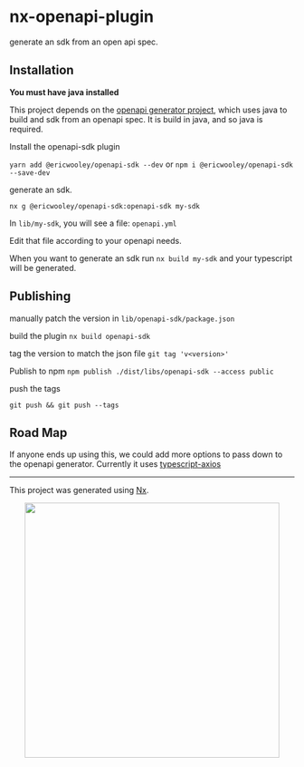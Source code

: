 # nx-openapi-plugin

generate an sdk from an open api spec.

## Installation


**You must have java installed**

This project depends on the [openapi generator project](https://openapi-generator.tech/), which uses java to build and sdk from an openapi spec. It is build in java, and so java is required.


Install the openapi-sdk plugin

`yarn add @ericwooley/openapi-sdk --dev` or
`npm i @ericwooley/openapi-sdk --save-dev`

generate an sdk.

`nx g @ericwooley/openapi-sdk:openapi-sdk my-sdk`

In `lib/my-sdk`, you will see a file: `openapi.yml`

Edit that file according to your openapi needs.

When you want to generate an sdk run `nx build my-sdk` and your typescript will be generated.

## Publishing

manually patch the version in
`lib/openapi-sdk/package.json`

build the plugin
`nx build openapi-sdk`

tag the version to match the json file
`git tag 'v<version>'`

Publish to npm
`npm publish ./dist/libs/openapi-sdk --access public`

push the tags

`git push && git push --tags`
## Road Map
If anyone ends up using this, we could add more options to pass down to the openapi generator. Currently it uses [typescript-axios](https://openapi-generator.tech/docs/generators/typescript-axios)

--------------------------------------------------------------------------------


This project was generated using [Nx](https://nx.dev).

<p align="center"><img src="https://raw.githubusercontent.com/nrwl/nx/master/nx-logo.png" width="450"></p>
